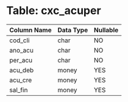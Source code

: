 # Table: cxc_acuper

| Column Name | Data Type | Nullable |
|-------------|-----------|----------|
| cod_cli | char | NO |
| ano_acu | char | NO |
| per_acu | char | NO |
| acu_deb | money | YES |
| acu_cre | money | YES |
| sal_fin | money | YES |
